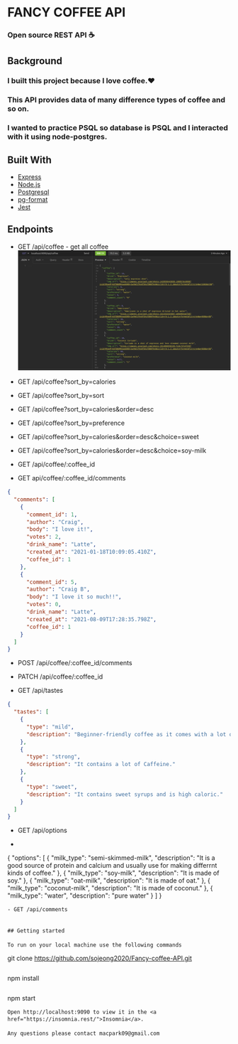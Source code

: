 # FANCY COFFEE API   
### Open source REST API :coffee:

## Background

### I built this project because I love coffee.:heart: 
### This API provides data of many difference types of coffee and so on.

### I wanted to practice PSQL so database is PSQL and I interacted with it using node-postgres.

## Built With

- [Express](https://expressjs.com/)  
- [Node.js](https://nodejs.org/en/)
- [Postgresql](https://www.postgresql.org/docs/)
- [pg-format](https://www.npmjs.com/package/pg-format)
- [Jest](https://jestjs.io/docs/getting-started)

## Endpoints

- GET /api/coffee - get all coffee
![GitHub Logo](/images/coffeeAPI3.jpg)
 
- GET /api/coffee?sort_by=calories
- GET /api/coffee?sort_by=sort
- GET /api/coffee?sort_by=calories&order=desc
- GET /api/coffee?sort_by=preference
- GET /api/coffee?sort_by=calories&order=desc&choice=sweet
- GET /api/coffee?sort_by=calories&order=desc&choice=soy-milk
- GET /api/coffee/:coffee_id
- GET api/coffee/:coffee_id/comments
```json
{
  "comments": [
    {
      "comment_id": 1,
      "author": "Craig",
      "body": "I love it!",
      "votes": 2,
      "drink_name": "Latte",
      "created_at": "2021-01-18T10:09:05.410Z",
      "coffee_id": 1
    },
    {
      "comment_id": 5,
      "author": "Craig B",
      "body": "I love it so much!!",
      "votes": 0,
      "drink_name": "Latte",
      "created_at": "2021-08-09T17:28:35.798Z",
      "coffee_id": 1
    }
  ]
}
```

- POST /api/coffee/:coffee_id/comments
- PATCH /api/coffee/:coffee_id

- GET /api/tastes
```json
{
  "tastes": [
    {
      "type": "mild",
      "description": "Beginner-friendly coffee as it comes with a lot of milk that neutralizes the bitter taste."
    },
    {
      "type": "strong",
      "description": "It contains a lot of Caffeine."
    },
    {
      "type": "sweet",
      "description": "It contains sweet syrups and is high caloric."
    }
  ]
}
```
- GET /api/options
- ```json
{
  "options": [
    {
      "milk_type": "semi-skimmed-milk",
      "description": "It is a good source of protein and calcium and usually use for making differrnt kinds of coffee."
    },
    {
      "milk_type": "soy-milk",
      "description": "It is made of soy."
    },
    {
      "milk_type": "oat-milk",
      "description": "It is made of oat."
    },
    {
      "milk_type": "coconut-milk",
      "description": "It is made of coconut."
    },
    {
      "milk_type": "water",
      "description": "pure water"
    }
  ]
}
```
- GET /api/comments


## Getting started

To run on your local machine use the following commands

```
git clone https://github.com/sojeong2020/Fancy-coffee-API.git
```
```
npm install
```
```
npm start
```
Open http://localhost:9090 to view it in the <a href="https://insomnia.rest/">Insomnia</a>.

Any questions please contact macpark09@gmail.com


